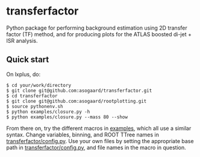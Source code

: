 # transferfactor
Python package for performing background estimation using 2D transfer factor (TF) method, and for producing plots for the ATLAS boosted di-jet + ISR analysis.

## Quick start

On lxplus, do:
```
$ cd your/work/directory
$ git clone git@github.com:asogaard/transferfactor.git
$ cd transferfactor
$ git clone git@github.com:asogaard/rootplotting.git
$ source pythonenv.sh
$ python examples/closure.py -h
$ python examples/closure.py --mass 80 --show
```

From there on, try the different macros in [examples](examples), which all use a similar syntax. Change variables, binning, and ROOT TTree names in [transferfactor/config.py](transferfactor/config.py). Use your own files by setting the appropriate base path in [transferfactor/config.py](transferfactor/config.py), and file names in the macro in question.